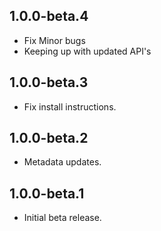 ## 1.0.0-beta.4

* Fix Minor bugs
* Keeping up with updated API's

## 1.0.0-beta.3

* Fix install instructions.

## 1.0.0-beta.2

* Metadata updates.

## 1.0.0-beta.1

* Initial beta release.
